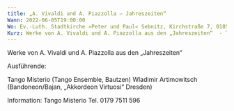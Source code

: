 ```yaml
---
title: „A. Vivaldi und A. Piazzolla – Jahreszeiten“
Wann: 2022-06-05T19:00:00
Wo: Ev.-Luth. Stadtkirche »Peter und Paul« Sebnitz, Kirchstraße 7, 01855 Sebnitz
Kurz: Werke von A. Vivaldi und A. Piazzolla aus den „Jahreszeiten“  - Tango Misterio (Tango Ensemble, Bautzen)  - Wladimir Artimowitsch (Bandoneon/Bajan, „Akkordeon Virtuosi“ Dresden)
---
```


Werke von A. Vivaldi und A. Piazzolla aus den „Jahreszeiten“ 

Ausführende:

Tango Misterio (Tango Ensemble, Bautzen) 
Wladimir Artimowitsch (Bandoneon/Bajan, „Akkordeon Virtuosi“ Dresden) 


Information:
		Tango Misterio 
Tel. 0179 7511 596